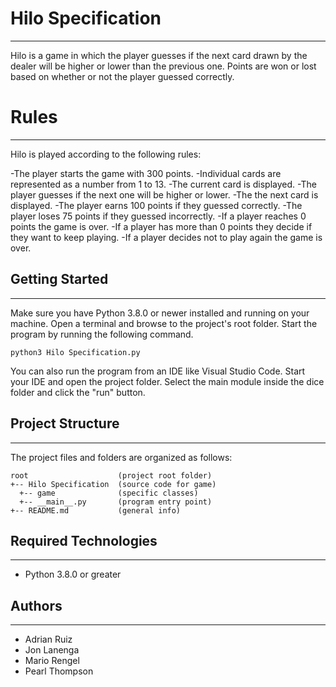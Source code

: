 # Hilo Specification
---
Hilo is a game in which the player guesses if the next card drawn by the dealer will be higher or lower than the previous one. Points are won or lost based on whether or not the player guessed correctly.

# Rules
---
Hilo is played according to the following rules:

-The player starts the game with 300 points.
-Individual cards are represented as a number from 1 to 13.
-The current card is displayed.
-The player guesses if the next one will be higher or lower.
-The the next card is displayed.
-The player earns 100 points if they guessed correctly.
-The player loses 75 points if they guessed incorrectly.
-If a player reaches 0 points the game is over.
-If a player has more than 0 points they decide if they want to keep playing.
-If a player decides not to play again the game is over.


## Getting Started
---
Make sure you have Python 3.8.0 or newer installed and running on your machine. Open a terminal and 
browse to the project's root folder. Start the program by running the following command.
```
python3 Hilo Specification.py
```
You can also run the program from an IDE like Visual Studio Code. Start your IDE and open the 
project folder. Select the main module inside the dice folder and click the "run" button.

## Project Structure
---
The project files and folders are organized as follows:
```
root                    (project root folder)
+-- Hilo Specification  (source code for game)
  +-- game              (specific classes)
  +-- __main__.py       (program entry point)
+-- README.md           (general info)
```

## Required Technologies
---
* Python 3.8.0 or greater

## Authors
---
* Adrian Ruiz
* Jon Lanenga
* Mario Rengel
* Pearl Thompson
